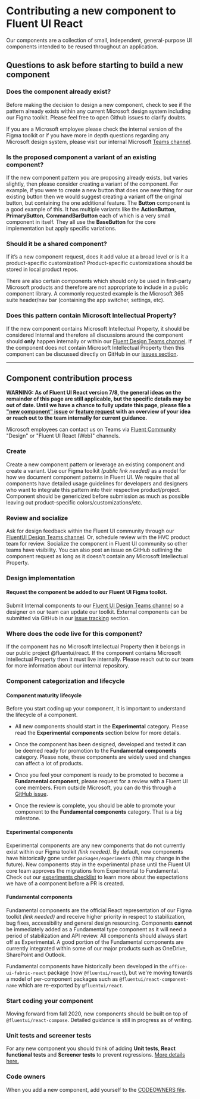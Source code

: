 # Contributing a new component to Fluent UI React

Our components are a collection of small, independent, general-purpose UI components intended to be reused throughout an application.

## Questions to ask before starting to build a new component

### Does the component already exist?

Before making the decision to design a new component, check to see if the pattern already exists within any current Microsoft design system including our Figma toolkit. Please feel free to open Github issues to clarify doubts.

If you are a Microsoft employee please check the internal version of the Figma toolkit or if you have more in depth questions regarding any Microsoft design system, please visit our internal Microsoft [Teams channel](https://teams.microsoft.com/l/channel/19%3ab743ef5589594c2e8a28b720003cb2ea%40thread.skype/Design?groupId=ffe264f2-14d0-48b5-9384-64f808b81294&tenantId=72f988bf-86f1-41af-91ab-2d7cd011db47).

### Is the proposed component a variant of an existing component?

If the new component pattern you are proposing already exists, but varies slightly, then please consider creating a variant of the component. For example, if you were to create a new button that does one new thing for our existing button then we would suggest creating a variant off the original button, but containing the one additional feature. The **Button** component is a good example of this. It has multiple variants like the **ActionButton**, **PrimaryButton**, **CommandBarButton** each of which is a very small component in itself. They all use the **BaseButton** for the core implementation but apply specific variations.

### Should it be a shared component?​

If it’s a new component request, does it add value at a broad level or is it a product-specific customization?​ Product-specific customizations should be stored in local product repos.

There are also certain components which should only be used in first-party Microsoft products and therefore are not appropriate to include in a public component library. A commonly requested example is the Microsoft 365 suite header/nav bar (containing the app switcher, settings, etc).

### Does this pattern contain Microsoft Intellectual Property?

If the new component contains Microsoft Intellectual Property, it should be considered Internal and therefore all discussions around the component should **only** happen internally or within our [Fluent Design Teams channel](https://teams.microsoft.com/l/channel/19%3ab743ef5589594c2e8a28b720003cb2ea%40thread.skype/Design?groupId=ffe264f2-14d0-48b5-9384-64f808b81294&tenantId=72f988bf-86f1-41af-91ab-2d7cd011db47). If the component does not contain Microsoft Intellectual Property then this component can be discussed directly on GitHub in our [issues section](https://github.com/microsoft/fluentui/issues).

---

## Component contribution process

**WARNING: As of Fluent UI React version 7/8, the general ideas on the remainder of this page are still applicable, but the specific details may be out of date. Until we have a chance to fully update this page, please file a ["new component" issue](https://github.com/microsoft/fluentui/issues/new?template=new_component.md) or [feature request](https://github.com/microsoft/fluentui/issues/new?template=feature_request.md) with an overview of your idea or reach out to the team internally for current guidance.**

Microsoft employees can contact us on Teams via [Fluent Community](https://teams.microsoft.com/l/team/19%3ab207e5bce1cf40f0bcfbc6a60b8a7682%40thread.skype/conversations?groupId=ffe264f2-14d0-48b5-9384-64f808b81294&tenantId=72f988bf-86f1-41af-91ab-2d7cd011db47) "Design" or "Fluent UI React (Web)" channels.

### Create

Create a new component pattern or leverage an existing component and create a variant. Use our Figma toolkit _(public link needed)_ as a model for how we document component patterns in Fluent UI. ​We require that all components have detailed usage guidelines for developers and designers who want to integrate this pattern into their respective product/project. Component should be genericized before submission as much as possible leaving out product-specific colors/customizations/etc.

### Review and socialize​

Ask for design feedback within the Fluent UI community through our [FluentUI Design Teams channel](https://teams.microsoft.com/l/channel/19%3ab743ef5589594c2e8a28b720003cb2ea%40thread.skype/Design?groupId=ffe264f2-14d0-48b5-9384-64f808b81294&tenantId=72f988bf-86f1-41af-91ab-2d7cd011db47). Or, schedule review with the HVC product team for review. Socialize the component in Fluent UI community so other teams have visibility. ​You can also post an issue on GitHub outlining the component request as long as it doesn't contain any Microsoft Intellectual Property.

### Design implementation

#### Request the component be added to our Fluent UI Figma toolkit.

Submit Internal components to our [Fluent UI Design Teams channel](https://teams.microsoft.com/l/channel/19%3ab743ef5589594c2e8a28b720003cb2ea%40thread.skype/Design?groupId=ffe264f2-14d0-48b5-9384-64f808b81294&tenantId=72f988bf-86f1-41af-91ab-2d7cd011db47) so a designer on our team can update our toolkit. External components can be submitted via GitHub in our [issue tracking](https://github.com/microsoft/fluentui/issues) section.

### Where does the code live for this component?

If the component has no Microsoft Intellectual Property then it belongs in our public project @fluentui/react. If the component contains Microsoft Intellectual Property then it must live internally. Please reach out to our team for more information about our internal repository.

### Component categorization and lifecycle

#### Component maturity lifecycle

Before you start coding up your component, it is important to understand the lifecycle of a component.

- All new components should start in the **Experimental** category. Please read the **Experimental components** section below for more details.

- Once the component has been designed, developed and tested it can be deemed ready for promotion to the **Fundamental components** category. Please note, these components are widely used and changes can affect a lot of products.

- Once you feel your component is ready to be promoted to become a **Fundamental component**, please request for a review with a Fluent UI core members. From outside Microsoft, you can do this through a [GitHub issue](https://github.com/microsoft/fluentui/issues).

- Once the review is complete, you should be able to promote your component to the **Fundamental components** category. That is a big milestone.

#### Experimental components

Experimental components are any new components that do not currently exist within our Figma toolkit _(link needed)_. By default, new components have historically gone under `packages/experiments` (this may change in the future). New components stay in the experimental phase until the Fluent UI core team approves the migrations from Experimental to Fundamental. Check out our [experiments checklist](Experimental-Component-Checklist) to learn more about the expectations we have of a component before a PR is created.

#### Fundamental components

Fundamental components are the official React representation of our Figma toolkit _(link needed)_ and receive higher priority in respect to stabilization, bug fixes, accessibility and general design resourcing. Components **cannot** be immediately added as a Fundamental type component as it will need a period of stabilization and API review. All components should always start off as Experimental. A good portion of the Fundamental components are currently integrated within some of our major products such as OneDrive, SharePoint and Outlook.

Fundamental components have historically been developed in the `office-ui-fabric-react` package (now `@fluentui/react`), but we're moving towards a model of per-component packages such as `@fluentui/react-component-name` which are re-exported by `@fluentui/react`.

### Start coding your component

Moving forward from fall 2020, new components should be built on top of `@fluentui/react-compose`. Detailed guidance is still in progress as of writing.

### Unit tests and screener tests

For any new component you should think of adding **Unit tests**, **React functional tests** and **Screener tests** to prevent regressions. [More details here.](Testing)

### Code owners

When you add a new component, add yourself to the [CODEOWNERS file](https://github.com/microsoft/fluentui/blob/master/.github/CODEOWNERS).
